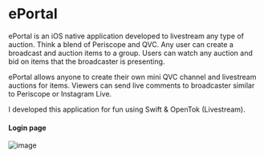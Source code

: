 # ePortal

ePortal is an iOS native application developed to livestream any type of auction.  Think a blend of Periscope and QVC.  Any user can create a broadcast and auction items to a group.  Users can watch any auction and bid on items that the broadcaster is presenting.

ePortal allows anyone to create their own mini QVC channel and livestream auctions for items.  Viewers can send live comments to broadcaster similar to Periscope or Instagram Live.

I developed this application for fun using Swift & OpenTok (Livestream).

#### Login page

![image](https://user-images.githubusercontent.com/6377577/77604265-73a6ca00-6ee8-11ea-9e93-0261c5316791.png)

